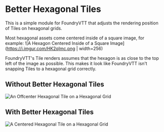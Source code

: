 # Better Hexagonal Tiles

This is a simple module for FoundryVTT that adjusts the rendering position of Tiles on hexagonal grids.

Most hexagonal assets come centered inside of a square image, for example:
![A Hexagon Centered Inside of a Square Image](https://i.imgur.com/HK2qImc.png | width=256)

FoundryVTT's Tile renders assumes that the hexagon is as close to the top left of the image as possible. This makes it look like FoundryVTT isn't snapping Tiles to a hexagonal grid correctly.

## Without Better Hexagonal Tiles

![An Offcenter Hexagonal Tile on a Hexagonal Grid](https://i.imgur.com/I0WxlId.png)

## With Better Hexagonal Tiles

![A Centered Hexagonal Tile on a Hexagonal Grid](https://i.imgur.com/rvK0iYe.png)